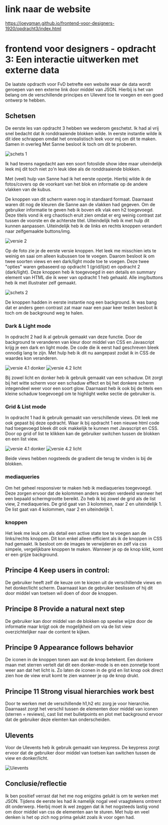 # link naar de website

https://joeyqman.github.io/frontend-voor-designers-1920/opdracht3/index.html


# frontend voor designers - opdracht 3: Een interactie uitwerken met externe data
De laatste opdracth voor FvD betrefte een website waar de data wordt geroepen van een externe link door middel van JSON. Hierbij is het van belang om de verschillende principes en UIevent toe te voegen en een goed ontwerp te hebben.

## Schetsen
De eerste les van opdracht 3 hebben we wederom geschetst. Ik had al vrij snel bedacht dat ik ronddraaiende blokken wilde. In eerste instantie wilde ik dit idee schrappen omdat het onrealistisch leek voor mij om dit te maken. Samen in overleg Met Sanne besloot ik toch om dit te proberen.

![schets 1](https://github.com/joeyqman/frontend-voor-designers-1920/blob/master/opdracht3/img/schets1.png)

Ik had tevens nagedacht aan een soort fotoslide show idee maar uiteindelijk leek mij dit toch niet zo'n leuk idee als de ronddraaiende blokken.

Met (veel) hulp van Sanne had ik het eerste opzetje. Hierbij wilde ik de fotos/covers op de voorkant van het blok en informatie op de andere vlakken van de kubus.

De knoppen van dit scherm waren nog in standaard formaat. Daarnaast waren dit nog de kleuren die Sanne aan de vlakken had gegeven. Om de gebruiker informatie te geven heb ik boven elk vlak een h2 toegevoegd. Deze titels vond ik erg chaotisch eruit zien omdat er erg weinig contrast zat tussen de voorste en de achterste titel. Uiteindelijk heb ik met hulp dit kunnen aanpassen. Uiteindelijk heb ik de links en rechts knoppen verandert naar zelfgemaakte buttons/img.

![versie 2](https://github.com/joeyqman/frontend-voor-designers-1920/blob/master/opdracht3/img/schets%201.png)

Op de foto zie je de eerste versie knoppen. Het leek me misschien iets te weinig en saai om alleen kubussen toe te voegen. Daarom besloot ik om twee soorten views en een dark/light mode toe te voegen. Deze twee "opties" waren gebaseerd op opdracht 1 (grid/lijst) en opdracht 2 (dark/light). Deze knoppen heb ik toegevoegd in een details en summary element van HTML die ik weer van opdracht 1 heb gehaald. Alle img/buttons heb ik met illustrater zelf gemaakt.

![schets 2](https://github.com/joeyqman/frontend-voor-designers-1920/blob/master/opdracht3/img/schets2.png)

De knoppen hadden in eerste instantie nog een background. Ik was bang dat er anders geen contrast zat maar naar een paar keer testen besloot ik toch om de background weg te halen. 

### Dark & Light mode
In opdracht 2 had ik al gebruik gemaakt van deze functie. Door de background te veranderen van kleur door middel van CSS en Javascript krijg je een dark en light mode. De code die ik eerst had geschreven bleek onnodig lang te zijn. Met hulp heb ik dit nu aangepast zodat ik in CSS de waardes kon veranderen. 

![versie 4.1 donker](https://github.com/joeyqman/frontend-voor-designers-1920/blob/master/opdracht3/img/details-donker.png)
![versie 4.2 licht](https://github.com/joeyqman/frontend-voor-designers-1920/blob/master/opdracht3/img/details-licht.png)

Bij zowel licht en donker heb ik gebruik gemaakt van een schaduw. Dit zorgt bij het witte scherm voor een schaduw effect en bij het donkere scherm integendeel weer voor een soort glow. Daarnaast heb ik ook bij de titels een kleine schaduw toegevoegd om te highlight welke sectie de gebruiker is.

### Grid & List mode
In opdracht 1 had ik gebruik gemaakt van verschillende views. Dit leek me ook gepast bij deze opdracht. Waar ik bij opdracht 1 een nieuwe html code had toegevoegd bleek dit ook makkelijk te kunnen met Javascript en CSS. Door op grid of list te klikken kan de gebruiker switchen tussen de blokken en een list view.

![versie 4.1 donker](https://github.com/joeyqman/frontend-voor-designers-1920/blob/master/opdracht3/img/listview-donker.png)
![versie 4.2 licht](https://github.com/joeyqman/frontend-voor-designers-1920/blob/master/opdracht3/img/eind-eind.png)

Beide views hebben nogsteeds de gradient die terug te vinden is bij de blokken. 

### mediaqueries
Om het geheel responsiver te maken heb ik mediaqueries toegevoegd. Deze zorgen ervoor dat de kolommen anders worden verdeeld wanneer het een bepaald schermgrootte bereikt. Zo heb ik bij zowel de grid als de list view, 2 mediaqueries. De grid gaat van 3 kolommen, naar 2 en uiteindelijk 1. De list gaat van 4 kolommen, naar 2 en uiteindelijk 1.

### knoppen
Het leek me leuk om als detail een active state toe te voegen aan de links/rechts knoppen. Dit kon enkel alleen efficient als ik de knoppen in CSS had gemaakt. Ik besloot om de images te verwijderen en zelf via css simpele, vergelijkbare knoppen te maken. Wanneer je op de knop klikt, komt er een grijze background.

## Principe 4 Keep users in control:
De gebruiker heeft zelf de keuze om te kiezen uit de verschillende views en het donker/licht scherm. Daarnaast kan de gebruiker beslissen of hij dit door middel van toetsen wil doen of door de knoppen.
## Principe 8 Provide a natural next step
De gebruiker kan door middel van de blokken op speelse wijze door de informatie maar krijgt ook de mogelijkheid om via de list view overzichtelijker naar  de content te kijken.
## Principe 9 Appearance follows behavior
De iconen in de knoppen tonen aan wat de knop betekent. Een donkere maan met sterren vertelt dat dit een donker-mode is en een zonnetje toont weer aan dat het licht is. Zo laten de iconen in de grid en list knop ook direct zien hoe de view eruit komt te zien wanneer je op de knop drukt.
## Principe 11 Strong visual hierarchies work best
Door te werken met de verschillende h1,h2 etc zorg je voor hierarchie. Daarnaast zorgt het verschil tussen de elementen door middel van iconen (sterren = reviews), cast list met bulletpoints en plot met background ervoor dat de gebruiker deze elemten kan onderscheiden.

## UIevents
Voor de UIevents heb ik gebruik gemaakt van keypress. De keypress zorgt ervoor dat de gebruiker door middel van toetsen kan switchen tussen de view en donker/licht.

![Uievents](https://github.com/joeyqman/frontend-voor-designers-1920/blob/master/opdracht3/img/instellingen.png)

## Conclusie/reflectie
Ik ben positief verrast dat het me nog enigzins gelukt is om te werken met JSON. Tijdens de eerste les had ik namelijk nogal veel vraagtekens omtrent dit onderwerp. Hierbij moet ik wel zeggen dat ik het nogsteeds lastig vond om door middel van css de elementen aan te sturen. Met hulp en veel denken is het op zich nog prima gelukt zoals ik voor ogen had.




